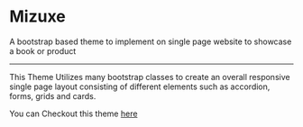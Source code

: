 # Mizuxe
A bootstrap based theme to implement on single page website to showcase a book or product
- - - -


This Theme Utilizes many bootstrap classes to create an overall responsive single page layout consisting of different elements such as accordion, forms, grids and cards.


You can Checkout this theme [here](https://coding-spidey.github.io/Mizuxe/ "Mizuxe Theme")
